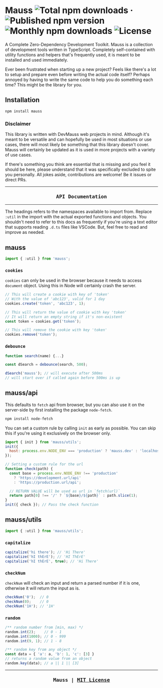 # Mauss ![Total npm downloads](https://img.shields.io/npm/dt/mauss) &middot; ![Published npm version](https://img.shields.io/npm/v/mauss) ![Monthly npm downloads](https://img.shields.io/npm/dm/mauss) ![License](https://img.shields.io/github/license/devmauss/mauss)

A Complete Zero-Dependency Development Toolkit. Mauss is a collection of development tools written in TypeScript. Completely self-contained with utility functions and helpers that's frequently used, it is meant to be installed and used immediately.

Ever been frustrated when starting up a new project? Feels like there's a lot to setup and prepare even before writing the actual code itself? Perhaps annoyed by having to write the same code to help you do something each time? This might be the library for you.

## Installation

```bash
npm install mauss
```

### Disclaimer

This library is written with DevMauss web projects in mind. Although it's meant to be versatile and can hopefully be used in most situations or use cases, there will most likely be something that this library doesn't cover. Mauss will certainly be updated as it is used in more projects with a variety of use cases.

If there's something you think are essential that is missing and you feel it should be here, please understand that it was specifically excluded to spite you personally. All jokes aside, contributions are welcome! Be it issues or direct PRs.

***

<h3 align="center"><pre>
API Documentation
</pre></h3>

***

The headings refers to the namespaces available to import from. Replace `:util` in the import with the actual exported functions and objects. You shouldn't need to refer to this docs as frequently if you're using a text editor that supports reading `.d.ts` files like VSCode. But, feel free to read and improve as needed.

## mauss

```js
import { :util } from 'mauss';
```

### `cookies`

`cookies` can only be used in the browser because it needs to access `document` object. Using this in Node will certainly crash the server.

```js
// This will create a cookie with key of 'token'
// With the value of 'abc123', valid for 1 day
cookies.create('token', 'abc123', 1);

// This will return the value of cookie with key 'token'
// It will return an empty string if it's non-existent
const token = cookies.get('token');

// This will remove the cookie with key 'token'
cookies.remove('token');
```

### `debounce`

```js
function search(name) {...}

const dSearch = debounce(search, 500);

dSearch('mauss'); // will execute after 500ms
// will start over if called again before 500ms is up
```

## mauss/api

This defaults to `fetch` api from browser, but you can also use it on the server-side by first installing the package `node-fetch`.

```bash
npm install node-fetch
```

You can set a custom rule by calling `init` as early as possible. You can skip this if you're using it exclusively on the browser only.

```js
import { init } from 'mauss/utils';
init({
  host: process.env.NODE_ENV === 'production' ? 'mauss.dev' : 'localhost:3000',
});

// Setting a custom rule for the url
function check(path) {
  const base = process.env.NODE_ENV !== 'production'
    ? 'https://development.url/api'
    : 'https://production.url/api';

  // RETURN VALUE will be used as url in `fetch(url)`
  return path[0] !== '/' ? `${base}/${path}` : path.slice(1);
}
init({ check }); // Pass the check function
```

## mauss/utils

```js
import { :util } from 'mauss/utils';
```

### `capitalize`

```js
capitalize('hi there'); // 'Hi There'
capitalize('hI thErE'); // 'HI ThErE'
capitalize('hI thErE', true); // 'Hi There'
```

### `checkNum`

`checkNum` will check an input and return a parsed number if it is one, otherwise it will return the input as is.

```js
checkNum('0');  // 0
checkNum(0);    // 0
checkNum('1H'); // '1H'
```

### `random`

```js
/** random number from [min, max) */
random.int(2);    // 0 - 1
random.int(1000); // 0 - 999
random.int(9, 1); // 1 - 8

/** random key from any object */
const data = { 'a': a, 'b': 1, 'c': [3] }
// returns a random value from an object
random.key(data); // a || 1 || [3]
```

***

<h3 align="center"><pre>
Mauss | <a href="LICENSE">MIT License</a>
</pre></h3>
